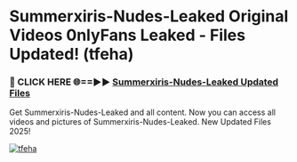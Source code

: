 # Summerxiris-Nudes-Leaked Original Videos 0nlyFans Leaked - Files Updated! (tfeha)

<h3>🔴 CLICK HERE 🌐==►► <a href="https://tinyurl.com/4mcuefdz" rel="nofollow">Summerxiris-Nudes-Leaked Updated Files</a></h3>

Get Summerxiris-Nudes-Leaked and all content. Now you can access all videos and pictures of Summerxiris-Nudes-Leaked. New Updated Files 2025!

[![tfeha](https://i.imgur.com/StAQSOY.gif)](https://tinyurl.com/4mcuefdz)
